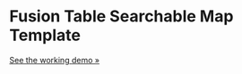 # Fusion Table Searchable Map Template

[See the working demo &raquo;](http://molexit.github.io/FusionTable-Map-Template/)
